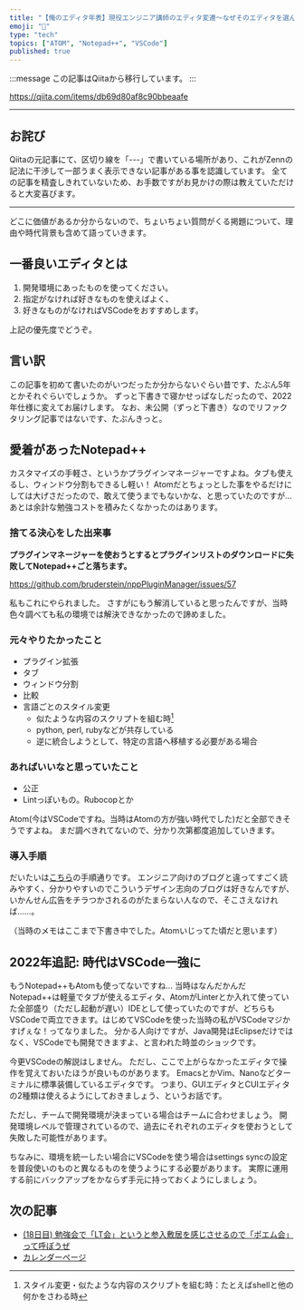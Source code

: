 ```yaml
---
title: "【俺のエディタ年表】現役エンジニア講師のエディタ変遷〜なぜそのエディタを選んだのか〜"
emoji: "📝"
type: "tech"
topics: ["ATOM", "Notepad++", "VSCode"]
published: true
---
```


:::message
この記事はQiitaから移行しています。
:::

https://qiita.com/items/db69d80af8c90bbeaafe

-----

## お詫び
Qiitaの元記事にて、区切り線を「---」で書いている場所があり、これがZennの記法に干渉して一部うまく表示できない記事がある事を認識しています。
全ての記事を精査しきれていないため、お手数ですがお見かけの際は教えていただけると大変喜びます。

-----

どこに価値があるか分からないので、ちょいちょい質問がくる掲題について、理由や時代背景も含めて語っていきます。

## 一番良いエディタとは
1. 開発環境にあったものを使ってください。
1. 指定がなければ好きなものを使えばよく、
1. 好きなものがなければVSCodeをおすすめします。

上記の優先度でどうぞ。

## 言い訳
この記事を初めて書いたのがいつだったか分からないぐらい昔です、たぶん5年とかそれぐらいでしょうか。
ずっと下書きで寝かせっぱなしだったので、2022年仕様に変えてお届けします。
なお、未公開（ずっと下書き）なのでリファクタリング記事ではないです、たぶんきっと。

## 愛着があったNotepad++
カスタマイズの手軽さ、というかプラグインマネージャーですよね。タブも使えるし、ウィンドウ分割もできるし軽い！
Atomだとちょっとした事をやるだけにしては大げさだったので、敢えて使うまでもないかな、と思っていたのですが…
あとは余計な勉強コストを積みたくなかったのはあります。

### 捨てる決心をした出来事
**プラグインマネージャーを使おうとするとプラグインリストのダウンロードに失敗してNotepad++ごと落ちます。**

https://github.com/bruderstein/nppPluginManager/issues/57

私もこれにやられました。
さすがにもう解消していると思ったんですが、当時色々調べても私の環境では解決できなかったので諦めました。

### 元々やりたかったこと

* プラグイン拡張
* タブ
* ウィンドウ分割
* 比較
* 言語ごとのスタイル変更
  * 似たような内容のスクリプトを組む時[^1]
  * python, perl, rubyなどが共存している
  * 逆に統合しようとして、特定の言語へ移植する必要がある場合
[^1]: スタイル変更・似たような内容のスクリプトを組む時：たとえばshellと他の何かをさわる時

### あればいいなと思っていたこと

* 公正
* Lintっぽいもの。Rubocopとか

Atom(今はVSCodeですね。当時はAtomの方が強い時代でした)だと全部できそうですよね。
まだ調べきれてないので、分かり次第都度追加していきます。

### 導入手順
だいたいは<a href="https://eng-entrance.com/atom-editor">こちら</a>の手順通りです。
エンジニア向けのブログと違ってすごく読みやすく、分かりやすいのでこういうデザイン志向のブログは好きなんですが、いかんせん広告をチラつかされるのがたまらない人なので、そこさえなければ……。

（当時のメモはここまで下書き中でした。Atomいじってた頃だと思います）

## 2022年追記: 時代はVSCode一強に
もうNotepad++もAtomも使ってないですね…
当時はなんだかんだNotepad++は軽量でタブが使えるエディタ、AtomがLinterとか入れて使っていた全部盛り（ただし起動が遅い）IDEとして使っていたのですが、どちらもVSCodeで両立できます。はじめてVSCodeを使った当時の私がVSCodeマジかすげぇな！ってなりました。
分かる人向けですが、Java開発はEclipseだけではなく、VSCodeでも開発できますよ、と言われた時並のショックです。

今更VSCodeの解説はしません。
ただし、ここで上がらなかったエディタで操作を覚えておいたほうが良いものがあります。
EmacsとかVim、Nanoなどターミナルに標準装備しているエディタです。
つまり、GUIエディタとCUIエディタの2種類は使えるようにしておきましょう、というお話です。

ただし、チームで開発環境が決まっている場合はチームに合わせましょう。
開発環境レベルで管理されているので、過去にそれぞれのエディタを使おうとして失敗した可能性があります。

ちなみに、環境を統一したい場合にVSCodeを使う場合はsettings syncの設定を普段使いのものと異なるものを使うようにする必要があります。
実際に運用する前にバックアップをかならず手元に持っておくようにしましょう。

## 次の記事
- [(18日目) 勉強会で「LT会」というと参入敷居を感じさせるので「ポエム会」って呼ぼうぜ](https://qiita.com/nomurasan/items/9e4e67c588d3dfde4ead)
- [カレンダーページ](https://qiita.com/advent-calendar/2022/oreno_nomurasan2022)

